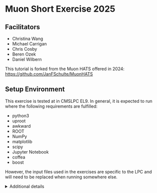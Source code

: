 # Muon Short Exercise 2025

## Facilitators

- Christina Wang
- Michael Carrigan
- Chris Cosby
- Beren Ozek
- Daniel Wilbern

This tutorial is forked from the Muon HATS offered in 2024: https://github.com/JanFSchulte/MuonHATS

## Setup Environment

This exercise is tested at in CMSLPC EL9. In general, it is expected to run where the following requirements are fulfilled:

* python3
* uproot
* awkward
* ROOT
* NumPy
* matplotlib
* scipy
* Jupyter Notebook
* coffea 
* boost

However, the input files used in the exercises are specific to the LPC and will need to be replaced when running somewhere else. 

<details>
  <summary>Additional details</summary>

## Setup on CMSLPC

To start the short exercise, open a terminal/console, connect to cmslpc-el9 and prepare your working area:

```bash
kinit username@FNAL.GOV
ssh -L localhost:8888:localhost:8888 <YOUR USERNAME>@cmslpc-el9.fnal.gov
```

If you haven't done it yet, go to your `nobackup` area (`/uscms_data/d3/<YOUR USERNAME>/`) and create a folder for the CMSDAS exercises. Once you are there you can setup the CMSSW environment and clone our repository:

```bash
git clone git@github.com:FNALLPC/MuonDAS2025.git
cd MuonDAS2025
```

The following commands one has to do it *everytime you log in into a new session*. They load the
environment and the packages needed for the exercises and open a jupyter notebook:

```bash
source /cvmfs/sft.cern.ch/lcg/views/LCG_105/x86_64-el9-gcc11-opt/setup.sh
jupyter notebook --no-browser --port=8888 --ip 127.0.0.1
```

Note that the port number `8888` needs to match the port number you log-in to `cmslpc`.
If someone has taken the `8888` port on the cmslpc node, you will need to use another one. 

If these two lines are running sucessfully, you should see something like this:

```
[I 16:02:17.479 NotebookApp] Serving notebooks from local directory: /uscms_data/d3/kkwok/cmsdas/MDS_Ex/MDS_CMSDAS
[I 16:02:17.480 NotebookApp] Jupyter Notebook 6.4.0 is running at:
[I 16:02:17.480 NotebookApp] http://127.0.0.1:8888/?token=6aaf053d114b42696b20bc6df83c1c9078e1253a91cce3b3
[I 16:02:17.480 NotebookApp]  or http://127.0.0.1:8888/?token=6aaf053d114b42696b20bc6df83c1c9078e1253a91cce3b3
[I 16:02:17.480 NotebookApp] Use Control-C to stop this server and shut down all kernels (twice to skip confirmation).
[C 16:02:17.516 NotebookApp] 
    
    To access the notebook, open this file in a browser:
        file:///uscms/homes/k/kkwok/.local/share/jupyter/runtime/nbserver-26071-open.html
    Or copy and paste one of these URLs:
        http://127.0.0.1:8888/?token=6aaf053d114b42696b20bc6df83c1c9078e1253a91cce3b3
     or http://127.0.0.1:8888/?token=6aaf053d114b42696b20bc6df83c1c9078e1253a91cce3b3
```

Copy and paste one of the last two urls in your favorite browser and now you can continue with `Exercise-1-Introduction.ipynb`


### Useful tips

Since we launch jupyter server frequently, you can make an `alias` for that command in your `~/.bashrc` file
```bash
alias sourcelcg='source /cvmfs/sft.cern.ch/lcg/views/LCG_105/x86_64-el9-gcc11-opt/setup.sh'
alias launchJupyter='jupyter notebook --no-browser --port=8888 --ip 127.0.0.1'
```

then you can just do 
```bash
sourcelcg
launchJupyter
```

## Introduction: General information on muons in CMS

Muons in CMS are maintained and supported by the Muon POG ([Twiki](https://twiki.cern.ch/twiki/bin/viewauth/CMS/MuonPOG)). This group is responsible for the triggering, reconstruction, and identification of muons from the detector signals. The muon detectors, their maintainance and calibration, are the responsibility of the detector projects and Muon DPG. Muons in the L1 trigger are responsibility of the L1 DPG. 

For analysts, the best entry point when looking for information about muons in CMS is currently this [Twiki page](https://twiki.cern.ch/twiki/bin/view/CMS/TWikiPAGsMUO), which contains links to the relevant recommendations. The muon contact of your PAG is your first point of contact for questions about muons, the names are listed on this page as well. Further questions, especially of technical nature, can be asked on [CMS Talk](https://cms-talk.web.cern.ch/c/physics/muo/147). In urgent cases or to request presentations in the one of the POG meetings, contact the POG conveners at `cms-phys-conveners-MUO@cern.ch`. 

Information about muon selections can be found on this [Twiki page](https://twiki.cern.ch/twiki/bin/viewauth/CMS/SWGuideMuonIdRun2) (still to be migrated to a Run 3 version). Efficiencies for standard use cases are provided by the POG, but if custom selections are used, analysts need to derive them themselves, for example using the Tag & Probe tools described [here](https://twiki.cern.ch/twiki/bin/view/CMS/SWGuideMuonTnPOverview). 

## Exercise 1: Introduction, muon object, main variables

In this exercise we will get familiar with the muon objects in a nanoAOD file. We will mostly use a NANOAODSIM file, containing simulated Drell–Yan dimuon events generated at NLO with the program MadGraph.

Now please open Exercise-1-Introduction.ipynb. and follow the instructions in the notebook, run and modify the code. In this exercise, we will see how to interact with the NanoAOD content directly, using `uproot` and `awkward` arrays. In the following exercises, we will use the `coffea` framework instead as a higher-level interface to make our life easier. 

After going through the notebook, you should learn the following points.

- how to explore a nanoAOD using uproot
- what muon variables are stored in nanoAOD
- how to do some quick selection using awkward array
- how to perform deltaR matching between generated muons and reconstructed muons, HLT muons and reconstructed muons 

Please try to solve the questions posted in the notebook. Answers can be found in the solutions folder.

## Exercise 2: Muon momentum scale and resolution corrections

The measurement of the transverse momentum of muons is sensitive to several detector conditions:

- the alignment of the tracker and of the muon chambers
- the composition and distribution of the material inside the tracking volume
- the knowledge of the magnetic field inside and outside the solenoid volume. 

All these conditions affect differently the momentum measurement and can produce biases. In particular, the detector misalignment produces a relative bias that generally increases linearly with the momentum. For this reason it is extremely important to have an accurate knowledge of the tracker and muon spectrometer alignment, and a detailed mapping of the detector material and of the magnetic field. Residual biases can be corrected a posteriori, using calibration techniques that generally exploit data from very well-known processes, such as J/ψ→μμ or Z→μμ decays.

In this exercise we will examine the effects produced by these biases in the momentum measurement and we will use correction factors to mitigate them.

Now please open Exercise-2-Muon-momentum-scale-and-resolution-corrections.ipynb. Please follow the instructions on the notebook, run and modify the code. After going through the notebook, you should learn the following points.

- basic steps to plot the Z mass
- how to perform fit using root with various functions
- what is mass resolution and what is transverse momentum resolution, how they are related
- how to perform a momentum scale correction 

Please try to solve the questions posted in the notebook, answers are stored in the solutions folder.

## Exercise 3: Muon identification and isolation

In the previous exercises, we applied cuts on various quantities in muon object without understanding what they were or why we were imposing the suggested requirements. In this exercise, we will build on the discussion in the introduction and the practice with the nanoAOD in the previous exercise to analyze the main properties and quality variables of muon tracks and how they can be used to identify muons from different sources. We will use three seperate NANOAODSIM files, containing simulated Drell–Yan, top-pair, and QCD multijet events:

### Step 1: Isolation variables

To better understand the selection criteria, it is useful to classify each muon according to how it was produced:

- prompt, i.e. from the decay of a W or Z boson or from a τ lepton produced in the hard proton-proton interaction
- heavy flavor decay, i.e. from the decay of a b-quark or c-quark hadron
- light flavor decay, i.e. from the decay of a light-quark hadron, such as a pion or a kaon
- fake muons, such as punch-through or matching of random tracks and muon segments. 

In order to isolate each source of muons, we put cut on various variables. Below are variables commonly used for those cuts; please note that the presented way to access them is used in miniAOD.

- whether the muon is a global muon, i.e. it was reconstructed with a combined fit of tracker and muon chambers measurements
        `muon->isGlobalMuon()` 
- whether the muon is a tracker muon, i.e. it was identified by geometrically matching an inner track with segments in the muon chambers
        `muon->isTrackerMuon()`
- Normalized χ2 of the global track fit
        `if(muon->isGlobalMuon()) muon->globalTrack()->normalizedChi2()`
- Number of muon chamber hits included in the global-muon track fit
        `if(muon->isGlobalMuon()) muon->globalTrack()->hitPattern().numberOfValidMuonHits()`
- Number of muon stations with matched segments
        `muon->numberOfMatchedStations()`
- Number of hits in the pixel detector
        `muon->innerTrack()->hitPattern().numberOfValidPixelHits()`
- Number of hits in the tracker layers
        `muon->innerTrack()->hitPattern().trackerLayersWithMeasurement()`
- Transverse impact parameter of the track with respect to the vertex from which the muon originated
        `muon->muonBestTrack()->dxy(firstGoodVertex->position())`
- Isolation based on the sum of pT of charged-hadron PFCandidates from the leading primary vertex in the event, in a cone of ΔR < 0.4 around the muon
        `muon->pfIsolationR04().sumChargedHadronPt`
- Isolation calculated with neutral-hadron PFCandidates in a cone of ΔR < 0.4 around the muon
        `muon->pfIsolationR04().sumNeutralHadronEt`
- Isolation calculated with photon PFCandidates in a cone of ΔR < 0.4 around the muon
        `muon->pfIsolationR04().sumPhotonEt`
- Isolation calculated with all charged particles in a cone of ΔR < 0.4 around the muon, but not from the leading primary vertex (i.e. pileup contribution to the isolation sum)
        `muon->pfIsolationR04().sumPUPt`
- PF-based combined relative isolation, Δβ-corrected for pileup
        `(muon->pfIsolationR04().sumChargedHadronPt + max(0., mu->pfIsolationR04().sumNeutralHadronEt + mu->pfIsolationR04().sumPhotonEt - 0.5*mu->pfIsolationR04().sumPUPt)) / muon->pt()`
- Tracker-based relative isolation
        `muon->isolationR03().sumPt / muon->pt()`

In the nanoAOD , the following variables can be found:

    Whether the muon is a global muon, i.e. it was reconstructed with a combined fit of tracker and muon chambers measurements
        `Muon_isGlobal` 
    Whether the muon is a tracker muon, i.e. it was identified by geometrically matching an inner track with segments in the muon chambers
        `Muon_isTracker` 
    Number of muon stations with matched segments
        `Muon_nStations` 
    Number of hits in the tracker layers
        `Muon_nTrackerLayers`
    Transverse impact parameter of the track with respect to the vertex from which the muon originated
        `Muon_dxy`
    PF-based combined relative isolation, Δβ-corrected for pileup
        `Muon_pfRelIso04_all` 
    Tracker-based relative isolation
        `Muon_tkRelIso` 

Now, please open Exercise 3 and go to step 1. Please follow the instructions on the notebook, run and modify the code. Please try to solve the questions posted in the notebook, answers are stored in solutions folder.

### Step 2: Standard muon definitions in CMS

The CMS Muon Physics Object Group (MUO POG) takes care of everything that concerns muon reconstruction, identification, high-level triggering, performance evaluation and monitoring, corrections, use in physics analysis, etc. Among other tasks, it develops and maintains a number of standard identification and isolation criteria, which are broadly used in analysis across all CMS. The full list of official definitions can be found on this [Twiki page](https://twiki.cern.ch/twiki/bin/viewauth/CMS/SWGuideMuonIdRun2) page. Here you can find a summary of the most common criteria. These definitions are conveniently implemented as selectors for `reco::Muon` objects in the `MuonSelectors` class, as well as functions in the `pat::Muon` class.

- Loose Muons 

```
bool pat::Muon::isLooseMuon()
bool muon::isLooseMuon(const reco::Muon& muon) {
    return muon.isPFMuon() && (muon.isGlobalMuon() || muon.isTrackerMuon());
}
```
    
- Medium Muons 

```
bool pat::Muon::isMediumMuon()
bool muon::isMediumMuon(const reco::Muon& muon) {
    if( !( isLooseMuon(muon) && muon.innerTrack()->validFraction() > 0.8 )) return false;

    bool goodGlb = muon.isGlobalMuon() &&
        muon.globalTrack()->normalizedChi2() < 3. &&
        muon.combinedQuality().chi2LocalPosition < 12. &&
        muon.combinedQuality().trkKink < 20.;

    return (segmentCompatibility(muon) > (goodGlb ? 0.303 : 0.451));
}
```

- Tight Muons 

```
bool pat::Muon::isTightMuon(const reco::Vertex& vtx)
bool muon::isTightMuon(const reco::Muon& muon, const reco::Vertex& vtx) {
    if(!muon.isPFMuon() || !muon.isGlobalMuon()) return false;
    bool muID = muon.isGlobalMuon() && muon.globalTrack()->normalizedChi2() < 10 && muon.globalTrack()->hitPattern().numberOfValidMuonHits() > 0 && muon.numberOfMatchedStations() > 1;  
    bool hits = muon.innerTrack()->hitPattern().trackerLayersWithMeasurement() > 5 && muon.innerTrack()->hitPattern().numberOfValidPixelHits() > 0;
    bool ip = fabs(muon.muonBestTrack()->dz(vertex->position())) < 0.5 && fabs(muon.muonBestTrack()->dxy(vertex->position())) < 0.2;
    return muID && hits && ip;
}
```
    
- Soft Muons 

```
bool pat::Muon::isSoftMuon(const reco::Vertex& vtx)
bool muon::isSoftMuon(const reco::Muon& muon, const reco::Vertex& vtx) {
    bool muID = muon::isGoodMuon(muon, TMOneStationTight);
    if(!muID) return false;

    bool layers = muon.innerTrack()->hitPattern().trackerLayersWithMeasurement() > 5 &&
        muon.innerTrack()->hitPattern().pixelLayersWithMeasurement() > 0;
    bool ishighq = muon.innerTrack()-&gt;quality(reco::Track::highPurity);
    bool ip = fabs(muon.innerTrack()->dxy(vertex->position())) < 0.3 && fabs(muon.innerTrack()->dz(vertex->position())) < 20.;
  

    return layers && ip && ishighq;
}
```
    
- HighPt Muons 

```
bool pat::Muon::isHighPtMuon(const reco::Vertex& vtx)
bool muon::isHighPtMuon(const reco::Muon& muon, const reco::Vertex& vtx){
    bool muID = muon.isGlobalMuon() && muon.globalTrack()->hitPattern().numberOfValidMuonHits() > 0 && (muon.numberOfMatchedStations() > 1);
    if(!muID) return false;

    bool hits = muon.innerTrack()->hitPattern().trackerLayersWithMeasurement() > 5 &&
        muon.innerTrack()->hitPattern().numberOfValidPixelHits() > 0;
    bool momQuality = muon.tunePMuonBestTrack()->ptError()/muon.tunePMuonBestTrack()->pt() < 0.3;
    bool ip = fabs(muon.innerTrack()->dz(vertex->position())) < 0.5	&& fabs(muon.innerTrack()->dxy(vertex->position())) < 0.2;

    return muID && hits && momQuality && ip;
}
```

Now, please open Exercise 3 and go to step 2. Please try to solve the questions posted in the notebook, answers are stored in solutions folder.

### Step 3: Muon isolation

Let's now take a detailed look at the isolation variables mentioned at the beginning of Exercise 3. The most common muon isolation algorithm in CMS makes use of the PF candidates found in a region of ΔR < 0.4 around the muon track:

```
mu->pfIsolationR04().sumChargedHadronPt   // pT sum of charged hadrons from the main primary vertex of the event
mu->pfIsolationR04().sumNeutralHadronEt   // pT sum of neutral hadrons
mu->pfIsolationR04().sumPhotonEt          // pT sum of photons
```

In order to exploit the full-detector information, these variables can be combined in a single isolation variable:

```
const reco::MuonPFIsolation &pfR04 = mu->pfIsolationR04();
double combRelIso = (pfR04.sumChargedHadronPt + pfR04.sumNeutralHadronEt + pfR04.sumPhotonE) / mu->pt();   // combined relative isolation
```

The combined isolation turns out to perform better than the individual components separately in terms of efficiency vs background rejection.
Note that for neutral particles (photons and neutral hadrons) it is impossible to determine the vertex they originated from, since they don't have a track. Therefore neutral particles from pileup vertices contribute to the pT sum, and the performance of the combined isolation results to be strongly dependent on the pileup level. Corrections are available to mitigate such effect. The most common in CMS is called "Δβ correction": it estimates the ΣpT of neutral particles coming from pileup vertices using the ΣpT of charged particles from pileup vertices (mu->pfIsolationR04().sumPUPt), and the ratio of neutral-to-charged particles expected in LHC proton-proton collisions. From simulation studies, this ratio results to be about 0.5. 

We can now define a Δβ-corrected combined relative isolation, less sensitive to the number of pileup vertices:

```
const reco::MuonPFIsolation &pfR04 = mu->pfIsolationR04();
double corrCombRelIso = (pfR04.sumChargedHadronPt + std::max(0.0, pfR04.sumNeutralHadronEt + pfR04.sumPhotonEt - 0.5*pfR04.sumPUPt)) / mu->pt();
```

All the variables described above can be find in a minAOD file. In nanoAOD, the Δβ-corrected combined relative isolation is already calculated for you. It is stored as `Muon_pfRelIso04_all`.

Now, please open Exercise 3 and go to step 3. Please try to solve the questions posted in the notebook, answers are stored in solutions folder.

## Exercise 4: Muon efficiency

Tag-and-Probe is a data-driven technique used to calculate lepton reconstruction, identification, and trigger efficiencies. This technique uses narrow dilepton resonances, such as Z (for muons with relatively high pT) or J/ψ (for muons with lower pT). Almost-unbiased estimates of the efficiencies can be obtained at the different stages of muon trigger and offline reconstruction. Events are selected with strict requirements on one muon (the tag), and with a more relaxed selection on the other muon (the probe), such that the probe muon can be used to measure the efficiency in question without large biases. The fraction of probe muons that pass the selection under study gives an estimate of its efficiency. The invariant mass of the tag-probe pair is used to select Z→μμ or J/ψ→μμ events.

The Tag-and-Probe technique is generally used to measure and compare efficiencies in data and in MC simulation, and thus to compute a correction scale factor that can be applied to MC events to match the efficiency observed in data. These scale factors are typically determined as functions of pT and η. If necessary, their dependence on other kinematic variables can be investigated too — e.g. vs the number of vertices, in case of strong pileup dependence. In some cases, customized scale factors are necessary for some analyses, depending on their specific trigger and offline thresholds.

Despite the tight selection on the tag muon and the invariant mass constraints, the selected Z→μμ or J/ψ→μμ sample generally contains background events, which appear as a nonresonant continuum underneath the resonance peak. Therefore the background must be subtracted, to ensure that the efficiency is measured with signal muons only. This can be achieved by fitting the invariant mass spectrum to signal + background shapes (e.g. analytical functions or MC templates). Finding proper functions or templates for signal and background is often the most challenging part of the process.

The total lepton efficiency is generally factorized in multiple steps as follows:
total lepton efficiency = (tracking) × (reconstruction/tracking) × (ID/reconstruction) × (isolation/ID) × (trigger/isolation)
In each efficiency step, the denominator determines the selection of the probe. In the last steps (in part. isolation and trigger), the probe selection is tighter and, therefore, the background level is quite low and the background subtraction is generally easier — or not even needed, in some cases. In this exercise, you will measure efficiencies using simulated Z→μμ events.

Since you are using a pure Z sample, you won't need background subtraction nor fitting. The efficiency will simply be computed by counting probes before and after the selection under study.

You will start by computing "true" efficiencies using the generator-level information. This will be your reference efficiencies. Next, you will implement a simple tag-and-probe algorithm to measure the efficiencies with a data-driven approach, and you will compare your results to the "true" efficiencies. Finally, you will try to use the same algorithm on a real single-muon data sample, taken from the 2022F CMS data.

Detailed instructions are already posted in Exercise-4-Muon-Efficiencies.ipynb. Now please open Exercise-4-Muon-Efficiencies.ipynb. Please follow the instructions on the notebook, run and modify the code. Please try to solve the questions posted in the notebook, answers are stored in solutions folder. 
